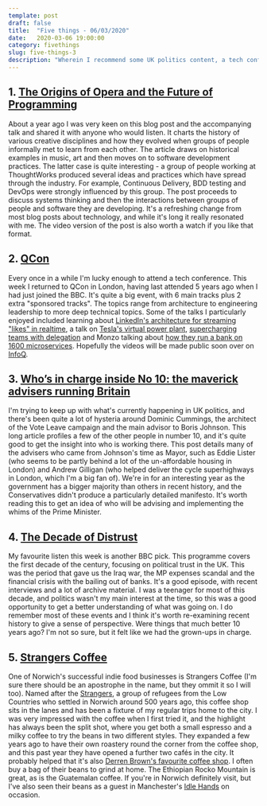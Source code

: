 ```yaml
---
template: post
draft: false
title:  "Five things - 06/03/2020"
date:   2020-03-06 19:00:00
category: fivethings
slug: five-things-3
description: "Wherein I recommend some UK politics content, a tech conference and my favourite coffee shop."
---
```

## 1. [The Origins of Opera and the Future of Programming](https://blog.jessitron.com/2018/04/15/the-origins-of-opera-and-the-future-of-programming/)
About a year ago I was very keen on this blog post and the accompanying talk and shared it with anyone who would listen.
It charts the history of various creative disciplines and how they evolved when groups of people informally met to learn from each other. The article draws on historical examples in music, art and then moves on to software development practices.
The latter case is quite interesting - a group of people working at ThoughtWorks produced several ideas and practices which have spread through the industry. For example, Continuous Delivery, BDD testing and DevOps were strongly influenced by this group.
The post proceeds to discuss systems thinking and then the interactions between groups of people and software they are developing. It's a refreshing change from most blog posts about technology, and while it's long it really resonated with me. The video version of the post is also worth a watch if you like that format.


## 2. [QCon](https://qconlondon.com)
Every once in a while I'm lucky enough to attend a tech conference. This week I returned to QCon in London, having last attended 5 years ago when I had just joined the BBC. It's quite a big event, with 6 main tracks plus 2 extra "sponsored tracks".
The topics range from architecture to engineering leadership to more deep technical topics.
Some of the talks I particularly enjoyed included learning about [LinkedIn's architecture for streaming "likes" in realtime](https://qconlondon.com/london2020/presentation/real-time-interactions-live-video), a talk on [Tesla's virtual power plant](https://qconlondon.com/london2020/presentation/tesla-virtual-power-plant), [supercharging teams with delegation](https://qconlondon.com/london2020/presentation/how-supercharge-team-delegation) and Monzo talking about [how they run a bank on 1600 microservices](https://qconlondon.com/london2020/presentation/monzo).
Hopefully the videos will be made public soon over on [InfoQ](http://www.infoq.com/conferences/qconlondon2020).

## 3. [Who’s in charge inside No 10: the maverick advisers running Britain](https://www.newstatesman.com/politics/uk/2020/03/whos-charge-inside-no-10-maverick-advisers-running-britain)

I'm trying to keep up with what's currently happening in UK politics, and there's been quite a lot of hysteria around Dominic Cummings, the architect of the Vote Leave campaign and the main advisor to Boris Johnson.
This long article profiles a few of the other people in number 10, and it's quite good to get the insight into who is working there. 
This post details many of the advisers who came from Johnson's time as Mayor, such as Eddie Lister (who seems to be partly behind a lot of the un-affordable housing in London) and Andrew Gilligan (who helped deliver the cycle superhighways in London, which I'm a big fan of). 
We're in for an interesting year as the government has a bigger majority than others in recent history, and the Conservatives didn't produce a particularly detailed manifesto. It's worth reading this to get an idea of who will be advising and implementing the whims of the Prime Minister.

## 4. [The Decade of Distrust](https://www.bbc.co.uk/programmes/m000fwk8)

My favourite listen this week is another BBC pick. 
This programme covers the first decade of the century, focusing on political trust in the UK.
This was the period that gave us the Iraq war, the MP expenses scandal and the financial crisis with the bailing out of banks.
It's a good episode, with recent interviews and a lot of archive material.
I was a teenager for most of this decade, and politics wasn't my main interest at the time, so this was a good opportunity to get a better understanding of what was going on. I do remember most of these events and I think it's worth re-examining recent history to give a sense of perspective. Were things that much better 10 years ago? I'm not so sure, but it felt like we had the grown-ups in charge.

## 5. [Strangers Coffee](https://strangerscoffee.com/)

One of Norwich's successful indie food businesses is Strangers Coffee (I'm sure there should be an apostrophe in the name, but they ommit it so I will too).
Named after the [Strangers](https://norfolkrecordofficeblog.org/2016/06/24/strangers-a-brief-history-of-norwichs-incomers/), a group of refugees from the Low Countries who settled in Norwich around 500 years ago, this coffee shop sits in the lanes and has been a fixture of my regular trips home to the city.
I was very impressed with the coffee when I first tried it, and the highlight has always been the split shot, where you get both a small espresso and a milky coffee to try the beans in two different styles.
They expanded a few years ago to have their own roastery round the corner from the coffee shop, and this past year they have opened a further two cafés in the city. It probably helped that it's also [Derren Brown's favourite coffee shop](https://www.theguardian.com/culture/2015/nov/01/on-my-radar-derren-brown-about-time-bill-nighy-summer-heights-high).
I often buy a bag of their beans to grind at home. The Ethiopian Rocko Mountain is great, as is the Guatemalan coffee.
If you're in Norwich definitely visit, but I've also seen their beans as a guest in Manchester's [Idle Hands](https://www.idlehandscoffee.com) on occasion.
